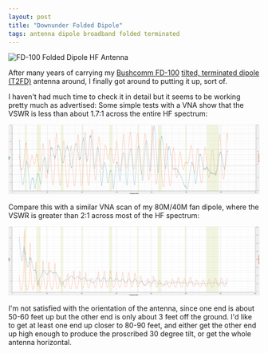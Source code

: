 ```yaml
---
layout: post
title: "Downunder Folded Dipole"
tags: antenna dipole broadband folded terminated
---
```


![FD-100 Folded Dipole HF Antenna](https://encrypted-tbn0.gstatic.com/images?q=tbn:ANd9GcT5fX8ICA4iEZjiIyIJpEFHFod0D9GP57BpQyIzNfjnMOlV0Dx5E1lvXJDJyv_PBxaXsts&usqp=CAU)

After many years of carrying my 
[Bushcomm FD-100](https://www.bushcommantennas.com.au/brochurelibrary/Bushcomm%20FD-100%20%20Folded%20Dipole%20hf%20antenna%20broadband%20stainless%20steel.pdf)
[tilted, terminated dipole (T2FD)](http://www.hard-core-dx.com/nordicdx/antenna/wire/t2fd.html) antenna around, I finally got around to putting it up, sort of.

I haven't had much time to check it in detail but it seems to be working pretty
much as advertised: Some simple tests with a VNA show that the VSWR is less than
about 1.7:1 across the entire HF spectrum:

[![Bushcomm FD-100 Folded Dipole VNA Scan](/assets/img/FD100-1-31_Square.png)](/assets/img/FD100-1-31_Square.png)

Compare this with a similar VNA scan of my 80M/40M fan dipole, where the VSWR is greater
than 2:1 across most of the HF spectrum:

[![80M/40M Fan Dipole VNA Scan](/assets/img/80-40-fan-1-31_Square.png)](/assets/img/80-40-fan-1-31_Square.png)

I'm not satisfied with the orientation of the antenna, since one end is about
50-60 feet up but the other end is only about 3 feet off the ground. I'd like
to get at least one end up closer to 80-90 feet, and either get the other end
up high enough to produce the proscribed 30 degree tilt, or get the whole
antenna horizontal.
